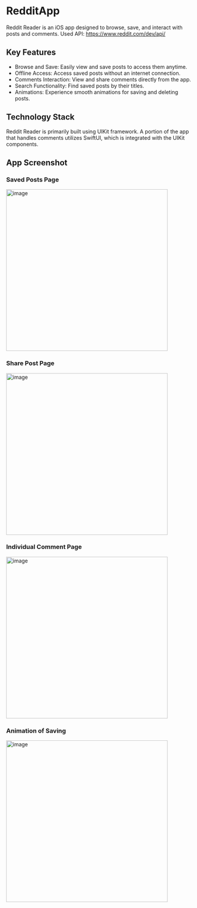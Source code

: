 # RedditApp
Reddit Reader is an iOS app designed to browse, save, and interact with posts and comments. 
Used API: https://www.reddit.com/dev/api/

## Key Features
- Browse and Save: Easily view and save posts to access them anytime.
- Offline Access: Access saved posts without an internet connection.
- Comments Interaction: View and share comments directly from the app.
- Search Functionality: Find saved posts by their titles.
- Animations: Experience smooth animations for saving and deleting posts.
  
## Technology Stack
Reddit Reader is primarily built using UIKit framework. A portion of the app that handles comments utilizes SwiftUI, which is integrated with the UIKit components.

## App Screenshot
### Saved Posts Page
<img width="435" alt="image" src="https://github.com/Svitlana-Marchenko/RedditApp/assets/104694605/2555e75e-626c-46ea-b1cb-c7531b3470a9">

### Share Post Page
<img width="435" alt="image" src="https://github.com/Svitlana-Marchenko/RedditApp/assets/104694605/56a59861-253a-4ec4-b280-91f5b13080a0">

### Individual Comment Page
<img width="435" alt="image" src="https://github.com/Svitlana-Marchenko/RedditApp/assets/104694605/34ada29b-99e4-476a-b9ae-a4921ff2a6e8">

### Animation of Saving
<img width="435" alt="image" src="https://github.com/Svitlana-Marchenko/RedditApp/assets/104694605/26373d04-e750-4d3e-87a7-1bf1f9327bd9">

